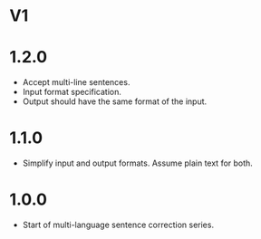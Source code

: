 # V1

# 1.2.0

- Accept multi-line sentences.
- Input format specification.
- Output should have the same format of the input.

# 1.1.0

- Simplify input and output formats. Assume plain text for both.

# 1.0.0

- Start of multi-language sentence correction series.

